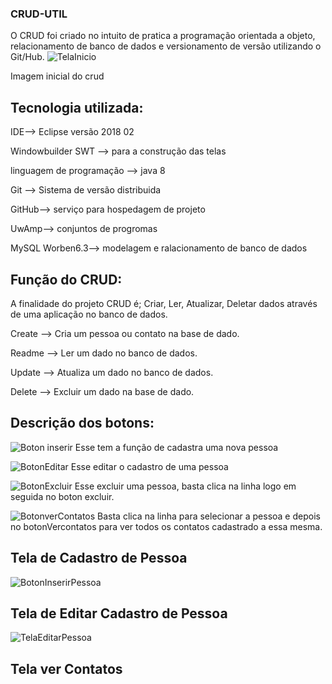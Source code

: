 ### CRUD-UTIL
O CRUD foi criado no intuito de pratica a programação orientada a objeto, relacionamento de banco de dados e versionamento de versão utilizando o Git/Hub.
![TelaInicio](https://user-images.githubusercontent.com/48805256/56297862-8543f700-6107-11e9-92d0-8223c65dd7db.PNG)

Imagem inicial do crud

## Tecnologia utilizada:
IDE--> Eclipse versão 2018 02

Windowbuilder SWT --> para a construção das telas 

linguagem de programação --> java 8

Git --> Sistema de versão distribuida 

GitHub--> serviço para hospedagem de projeto

UwAmp--> conjuntos de progromas 

MySQL Worben6.3--> modelagem e ralacionamento de banco de dados

## Função do CRUD:
A finalidade do projeto CRUD é; Criar, Ler, Atualizar, Deletar dados através de uma aplicação no banco de dados.

Create --> Cria um pessoa ou contato na base de dado.

Readme --> Ler um dado no banco de dados.

Update --> Atualiza um dado no banco de dados.

Delete --> Excluir um dado na base de dado.

## Descrição dos botons:

![Boton inserir](https://user-images.githubusercontent.com/48805256/56298646-e9b38600-6108-11e9-8722-389a13c5dd34.PNG) Esse tem a função de cadastra uma nova pessoa

![BotonEditar](https://user-images.githubusercontent.com/48805256/56298903-5fb7ed00-6109-11e9-975e-1b67397b63f6.PNG) Esse editar o cadastro de uma pessoa

![BotonExcluir](https://user-images.githubusercontent.com/48805256/56299016-97269980-6109-11e9-84ab-26e29b880a53.PNG) Esse excluir uma pessoa, basta clica na linha logo em seguida no boton excluir.

![BotonverContatos](https://user-images.githubusercontent.com/48805256/56299145-d7861780-6109-11e9-9735-bd08b70ddc74.PNG) Basta clica na linha para selecionar a pessoa e depois no botonVercontatos para ver todos os contatos cadastrado a essa mesma.

## Tela de Cadastro de Pessoa
![BotonInserirPessoa](https://user-images.githubusercontent.com/48805256/56299686-e91bef00-610a-11e9-84f2-b5b2a67dbb3a.PNG)

## Tela de Editar Cadastro de Pessoa

![TelaEditarPessoa](https://user-images.githubusercontent.com/48805256/56300196-e40b6f80-610b-11e9-94dd-df3257e333a4.PNG)

## Tela ver Contatos












